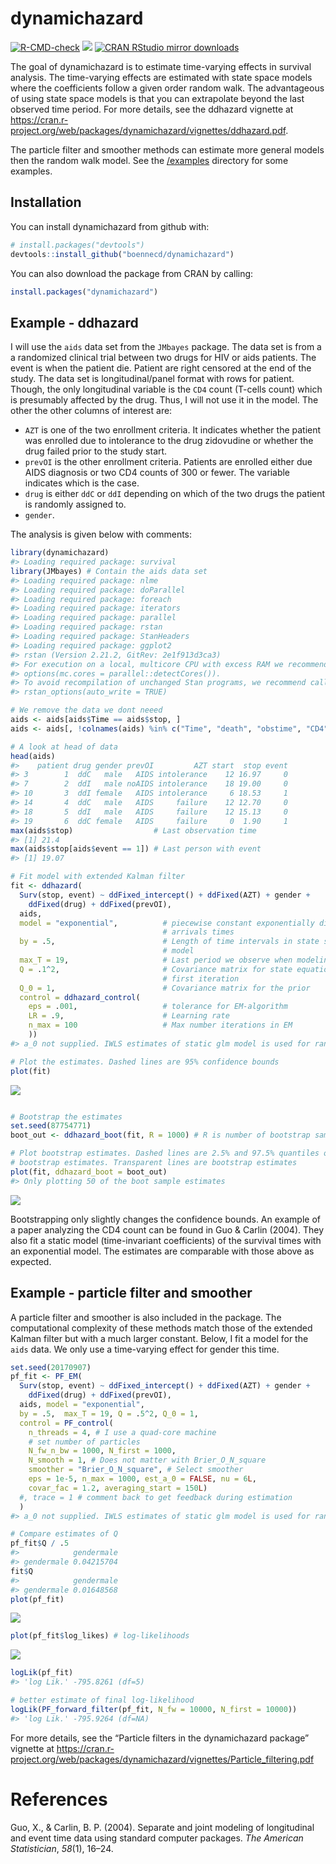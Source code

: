 dynamichazard
=============

[![R-CMD-check](https://github.com/boennecd/dynamichazard/workflows/R-CMD-check/badge.svg)](https://github.com/boennecd/dynamichazard/actions)
[![](https://www.r-pkg.org/badges/version/dynamichazard)](https://www.r-pkg.org/badges/version/dynamichazard)
[![CRAN RStudio mirror
downloads](http://cranlogs.r-pkg.org/badges/dynamichazard)](http://cran.rstudio.com/web/packages/dynamichazard/index.html)

The goal of dynamichazard is to estimate time-varying effects in
survival analysis. The time-varying effects are estimated with state
space models where the coefficients follow a given order random walk.
The advantageous of using state space models is that you can extrapolate
beyond the last observed time period. For more details, see the ddhazard
vignette at
<a href="https://cran.r-project.org/web/packages/dynamichazard/vignettes/ddhazard.pdf" class="uri">https://cran.r-project.org/web/packages/dynamichazard/vignettes/ddhazard.pdf</a>.

The particle filter and smoother methods can estimate more general
models then the random walk model. See the [/examples](/examples)
directory for some examples.

Installation
------------

You can install dynamichazard from github with:

``` r
# install.packages("devtools")
devtools::install_github("boennecd/dynamichazard")
```

You can also download the package from CRAN by calling:

``` r
install.packages("dynamichazard")
```

Example - ddhazard
------------------

I will use the `aids` data set from the `JMbayes` package. The data set
is from a a randomized clinical trial between two drugs for HIV or aids
patients. The event is when the patient die. Patient are right censored
at the end of the study. The data set is longitudinal/panel format with
rows for patient. Though, the only longitudinal variable is the `CD4`
count (T-cells count) which is presumably affected by the drug. Thus, I
will not use it in the model. The other the other columns of interest
are:

-   `AZT` is one of the two enrollment criteria. It indicates whether
    the patient was enrolled due to intolerance to the drug zidovudine
    or whether the drug failed prior to the study start.
-   `prevOI` is the other enrollment criteria. Patients are enrolled
    either due AIDS diagnosis or two CD4 counts of 300 or fewer. The
    variable indicates which is the case.
-   `drug` is either `ddC` or `ddI` depending on which of the two drugs
    the patient is randomly assigned to.
-   `gender`.

The analysis is given below with comments:

``` r
library(dynamichazard)
#> Loading required package: survival
library(JMbayes) # Contain the aids data set
#> Loading required package: nlme
#> Loading required package: doParallel
#> Loading required package: foreach
#> Loading required package: iterators
#> Loading required package: parallel
#> Loading required package: rstan
#> Loading required package: StanHeaders
#> Loading required package: ggplot2
#> rstan (Version 2.21.2, GitRev: 2e1f913d3ca3)
#> For execution on a local, multicore CPU with excess RAM we recommend calling
#> options(mc.cores = parallel::detectCores()).
#> To avoid recompilation of unchanged Stan programs, we recommend calling
#> rstan_options(auto_write = TRUE)

# We remove the data we dont neeed
aids <- aids[aids$Time == aids$stop, ]
aids <- aids[, !colnames(aids) %in% c("Time", "death", "obstime", "CD4")]

# A look at head of data
head(aids)
#>    patient drug gender prevOI         AZT start  stop event
#> 3        1  ddC   male   AIDS intolerance    12 16.97     0
#> 7        2  ddI   male noAIDS intolerance    18 19.00     0
#> 10       3  ddI female   AIDS intolerance     6 18.53     1
#> 14       4  ddC   male   AIDS     failure    12 12.70     0
#> 18       5  ddI   male   AIDS     failure    12 15.13     0
#> 19       6  ddC female   AIDS     failure     0  1.90     1
max(aids$stop)                  # Last observation time
#> [1] 21.4
max(aids$stop[aids$event == 1]) # Last person with event
#> [1] 19.07

# Fit model with extended Kalman filter
fit <- ddhazard(
  Surv(stop, event) ~ ddFixed_intercept() + ddFixed(AZT) + gender + 
    ddFixed(drug) + ddFixed(prevOI),
  aids,
  model = "exponential",          # piecewise constant exponentially distributed 
                                  # arrivals times
  by = .5,                        # Length of time intervals in state space 
                                  # model
  max_T = 19,                     # Last period we observe when modeling
  Q = .1^2,                       # Covariance matrix for state equation in 
                                  # first iteration
  Q_0 = 1,                        # Covariance matrix for the prior
  control = ddhazard_control(
    eps = .001,                   # tolerance for EM-algorithm
    LR = .9,                      # Learning rate
    n_max = 100                   # Max number iterations in EM
    ))
#> a_0 not supplied. IWLS estimates of static glm model is used for random walk models. Otherwise the values are zero

# Plot the estimates. Dashed lines are 95% confidence bounds
plot(fit)
```

![](README-ddhazard_fit-1.png)

``` r

# Bootstrap the estimates
set.seed(87754771)
boot_out <- ddhazard_boot(fit, R = 1000) # R is number of bootstrap samples

# Plot bootstrap estimates. Dashed lines are 2.5% and 97.5% quantiles of the 
# bootstrap estimates. Transparent lines are bootstrap estimates
plot(fit, ddhazard_boot = boot_out)
#> Only plotting 50 of the boot sample estimates
```

![](README-ddhazard_fit-2.png)

Bootstrapping only slightly changes the confidence bounds. An example of
a paper analyzing the CD4 count can be found in Guo & Carlin (2004).
They also fit a static model (time-invariant coefficients) of the
survival times with an exponential model. The estimates are comparable
with those above as expected.

Example - particle filter and smoother
--------------------------------------

A particle filter and smoother is also included in the package. The
computational complexity of these methods match those of the extended
Kalman filter but with a much larger constant. Below, I fit a model for
the `aids` data. We only use a time-varying effect for gender this time.

<!-- 
  knitr::opts_knit$set(output.dir = ".")
  knitr::load_cache("pf_fit", path = "README_cache/markdown_github/") 
-->

``` r
set.seed(20170907)
pf_fit <- PF_EM(
  Surv(stop, event) ~ ddFixed_intercept() + ddFixed(AZT) + gender + 
    ddFixed(drug) + ddFixed(prevOI),
  aids, model = "exponential",
  by = .5,  max_T = 19, Q = .5^2, Q_0 = 1,
  control = PF_control(
    n_threads = 4, # I use a quad-core machine
    # set number of particles
    N_fw_n_bw = 1000, N_first = 1000,
    N_smooth = 1, # Does not matter with Brier_O_N_square
    smoother = "Brier_O_N_square", # Select smoother
    eps = 1e-5, n_max = 1000, est_a_0 = FALSE, nu = 6L, 
    covar_fac = 1.2, averaging_start = 150L)
  #, trace = 1 # comment back to get feedback during estimation
  )
#> a_0 not supplied. IWLS estimates of static glm model is used for random walk models. Otherwise the values are zero
```

``` r
# Compare estimates of Q
pf_fit$Q / .5
#>            gendermale
#> gendermale 0.04215704
fit$Q
#>            gendermale
#> gendermale 0.01648568
plot(pf_fit)
```

![](README-pf_plots-1.png)

``` r
plot(pf_fit$log_likes) # log-likelihoods
```

![](README-pf_plots-2.png)

``` r
logLik(pf_fit)
#> 'log Lik.' -795.8261 (df=5)
```

``` r
# better estimate of final log-likelihood
logLik(PF_forward_filter(pf_fit, N_fw = 10000, N_first = 10000))
#> 'log Lik.' -795.9264 (df=NA)
```

For more details, see the “Particle filters in the dynamichazard
package” vignette at
<a href="https://cran.r-project.org/web/packages/dynamichazard/vignettes/Particle_filtering.pdf" class="uri">https://cran.r-project.org/web/packages/dynamichazard/vignettes/Particle_filtering.pdf</a>

References
==========

Guo, X., & Carlin, B. P. (2004). Separate and joint modeling of
longitudinal and event time data using standard computer packages. *The
American Statistician*, *58*(1), 16–24.
